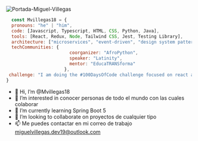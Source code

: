 
![Portada-Miguel-Villegas](https://github.com/Mvillegas18/Mvillegas18/assets/108032325/4ba42ec0-4b94-44d9-aedc-c3dee27dfd1f)

```js
  const Mvillegas18 = {
  pronouns: "he" | "him",
  code: [Javascript, Typescript, HTML, CSS, Python, Java],
  tools: [React, Redux, Node, Tailwind CSS, Jest, Testing Library],
  architecture: ["microservices", "event-driven", "design system pattern"],
  techCommunities: {
                        coorganizer: "AfroPython",
                        speaker: "Latinity",
                        mentor: "EducaTRANSforma"
                      },
 challenge: "I am doing the #100DaysOfCode challenge focused on react and typescript"
}
```

- 👋 Hi, I’m @Mvillegas18
- 👀 I’m interested in  conocer personas de todo el mundo con las cuales colaborar
- 🌱 I’m currently learning  Spring Boot 5
- 💞️ I’m looking to collaborate on  proyectos  de cualquier tipo
- 📫 Me puedes contactar en mi correo de trabajo miguelvillegas.dev19@outlook.com
<!---Mvillegas18/Mvillegas18 is a ✨ special ✨ repository because its `README.md` (this file) appears on your GitHub profile.
You can click the Preview link to take a look at your changes.
--->
